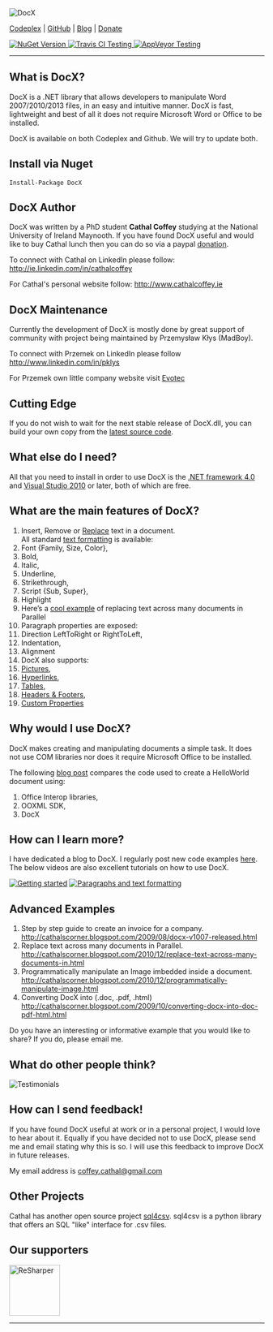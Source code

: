 <img alt="DocX" src="https://download-codeplex.sec.s-msft.com/Download?ProjectName=docx&DownloadId=83756&Build=21031" />

[Codeplex](https://docx.codeplex.com/) | [GitHub](https://github.com/WordDocX/DocX) | [Blog](http://cathalscorner.blogspot.com/) |  [Donate](https://www.paypal.com/cgi-bin/webscr?cmd=_donations&business=GHSZDFX6JHS2A&lc=GB&item_name=DocX%20library&currency_code=EUR&bn=PP%2dDonationsBF%3abtn_donateCC_LG_global%2egif%3aNonHosted)


<a href="https://www.nuget.org/packages/DocX/">
<img alt="NuGet Version" src="https://img.shields.io/nuget/v/DocX.svg" /> 
</a>
<a href="https://travis-ci.org/WordDocX/DocX">
<img alt="Travis CI Testing" src="https://travis-ci.org/WordDocX/DocX.svg?branch=master" />
</a>
<a href="https://ci.appveyor.com/project/PrzemyslawKlys/docx">
<img alt="AppVeyor Testing" src="https://ci.appveyor.com/api/projects/status/vxpnp8ivvvq2l39m?svg=true" />
</a>

***

## What is DocX?

DocX is a .NET library that allows developers to manipulate Word 2007/2010/2013 files, in an easy and intuitive manner. DocX is fast, lightweight and best of all it does not require Microsoft Word or Office to be installed.

DocX is available on both Codeplex and Github. We will try to update both.

## Install via Nuget
```
Install-Package DocX
```

## DocX Author

DocX was written by a PhD student **Cathal Coffey** studying at the National University of Ireland Maynooth. 
If you have found DocX useful and would like to buy Cathal lunch then you can do so via a paypal [donation](https://www.paypal.com/cgi-bin/webscr?cmd=_donations&business=GHSZDFX6JHS2A&lc=GB&item_name=DocX%20library&currency_code=EUR&bn=PP%2dDonationsBF%3abtn_donateCC_LG_global%2egif%3aNonHosted).

To connect with Cathal on LinkedIn please follow: http://ie.linkedin.com/in/cathalcoffey

For Cathal's personal website follow: http://www.cathalcoffey.ie

## DocX Maintenance

Currently the development of DocX is mostly done by great support of community with project being maintained by Przemysław Kłys (MadBoy).

To connect with Przemek on LinkedIn please follow http://www.linkedin.com/in/pklys

For Przemek own little company website visit [Evotec](http://evotec.pl/)

## Cutting Edge

If you do not wish to wait for the next stable release of DocX.dll, you can build your own copy from the [latest source code](http://docx.codeplex.com/SourceControl/list/changesets#).

## What else do I need?

All that you need to install in order to use DocX is the [.NET framework 4.0](http://www.microsoft.com/downloads/en/details.aspx?FamilyID=9cfb2d51-5ff4-4491-b0e5-b386f32c0992&displaylang=en) and [Visual Studio 2010](http://www.microsoft.com/express/Downloads/) or later, both of which are free.

## What are the main features of DocX?

1. Insert, Remove or [Replace](http://cathalscorner.blogspot.com/2009/02/docx-net-library-for-manipulating-word.html) text in a document.  
All standard [text formatting](http://cathalscorner.blogspot.com/2009/08/docx-v1008-released.html) is available:
 1. Font {Family, Size, Color}, 
 2. Bold, 
 3. Italic, 
 4. Underline, 
 5. Strikethrough, 
 6. Script {Sub, Super}, 
 7. Highlight 
2. Here’s a [cool example](http://cathalscorner.blogspot.com/2010/12/replace-text-across-many-documents-in.html) of replacing text across many documents in Parallel 
3. Paragraph properties are exposed:
 1. Direction LeftToRight or RightToLeft,
 2. Indentation,
 3. Alignment
4. DocX also supports:
 1. [Pictures](http://cathalscorner.blogspot.com/2009/04/docx-version-1002-released.html), 
 2. [Hyperlinks](http://cathalscorner.blogspot.com/2010/06/docx-version-1009.html), 
 3. [Tables](http://cathalscorner.blogspot.com/2010/06/docx-and-tables.html), 
 4. [Headers & Footers](http://cathalscorner.blogspot.com/2010/06/docx-version-10010.html), 
 5. [Custom Properties](http://cathalscorner.blogspot.com/2009/02/docx-net-library-for-manipulating-word.html)

## Why would I use DocX?

DocX makes creating and manipulating documents a simple task. It does not use COM libraries nor does it require Microsoft Office to be installed. 

The following [blog post](http://cathalscorner.blogspot.com/2010/06/cathal-why-did-you-create-docx.html) compares the code used to create a HelloWorld document using:
 1. Office Interop libraries, 
 2. OOXML SDK, 
 3. DocX

## How can I learn more?

I have dedicated a blog to DocX. I regularly post new code examples [here](http://cathalscorner.blogspot.com/). The below videos are also excellent tutorials on how to use DocX.

[<img alt="Getting started" src="http://i3.codeplex.com/download?ProjectName=DocX&DownloadId=83768" />](http://docx.codeplex.com/Release/ProjectReleases.aspx?ReleaseId=32117#DownloadId=83636)
[<img alt="Paragraphs and text formatting" src="http://i3.codeplex.com/download?ProjectName=DocX&DownloadId=83995">](http://docx.codeplex.com/Release/ProjectReleases.aspx?ReleaseId=32117#DownloadId=83996)

## Advanced Examples

 1. Step by step guide to create an invoice for a company. http://cathalscorner.blogspot.com/2009/08/docx-v1007-released.html
 2. Replace text across many documents in Parallel. http://cathalscorner.blogspot.com/2010/12/replace-text-across-many-documents-in.html
 3. Programmatically manipulate an Image imbedded inside a document. http://cathalscorner.blogspot.com/2010/12/programmatically-manipulate-image.html
 4. Converting DocX into (.doc, .pdf, .html) http://cathalscorner.blogspot.com/2009/10/converting-docx-into-doc-pdf-html.html

Do you have an interesting or informative example that you would like to share? 
If you do, please email me.

## What do other people think?

<img alt="Testimonials" src="http://download.codeplex.com/download?ProjectName=DocX&DownloadId=192124">

## How can I send feedback!

If you have found DocX useful at work or in a personal project, I would love to hear about it. Equally if you have decided not to use DocX, please send me and email stating why this is so. I will use this feedback to improve DocX in future releases. 

My email address is coffey.cathal@gmail.com

## Other Projects

Cathal has another open source project [sql4csv](https://github.com/ccoffey/sql4csv/wiki). 
sql4csv is a python library that offers an SQL "like" interface for .csv files. 

## Our supporters

<a href="https://www.jetbrains.com/">
<img alt="ReSharper" src="https://evotec.xyz/resources/resharper_logos/logo_ReSharper.png" height = 100 />
</a>

***
